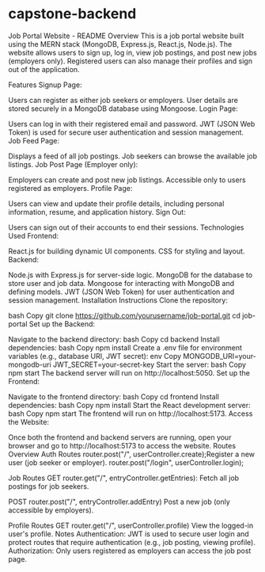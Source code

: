# capstone-backend

Job Portal Website - README
Overview
This is a job portal website built using the MERN stack (MongoDB, Express.js, React.js, Node.js). The website allows users to sign up, log in, view job postings, and post new jobs (employers only). Registered users can also manage their profiles and sign out of the application.

Features
Signup Page:

Users can register as either job seekers or employers.
User details are stored securely in a MongoDB database using Mongoose.
Login Page:

Users can log in with their registered email and password.
JWT (JSON Web Token) is used for secure user authentication and session management.
Job Feed Page:

Displays a feed of all job postings.
Job seekers can browse the available job listings.
Job Post Page (Employer only):

Employers can create and post new job listings.
Accessible only to users registered as employers.
Profile Page:

Users can view and update their profile details, including personal information, resume, and application history.
Sign Out:

Users can sign out of their accounts to end their sessions.
Technologies Used
Frontend:

React.js for building dynamic UI components.
CSS for styling and layout.
Backend:

Node.js with Express.js for server-side logic.
MongoDB for the database to store user and job data.
Mongoose for interacting with MongoDB and defining models.
JWT (JSON Web Token) for user authentication and session management.
Installation Instructions
Clone the repository:

bash
Copy
git clone https://github.com/yourusername/job-portal.git
cd job-portal
Set up the Backend:

Navigate to the backend directory:
bash
Copy
cd backend
Install dependencies:
bash
Copy
npm install
Create a .env file for environment variables (e.g., database URI, JWT secret):
env
Copy
MONGODB_URI=your-mongodb-uri
JWT_SECRET=your-secret-key
Start the server:
bash
Copy
npm start
The backend server will run on http://localhost:5050.
Set up the Frontend:

Navigate to the frontend directory:
bash
Copy
cd frontend
Install dependencies:
bash
Copy
npm install
Start the React development server:
bash
Copy
npm start
The frontend will run on http://localhost:5173.
Access the Website:

Once both the frontend and backend servers are running, open your browser and go to http://localhost:5173 to access the website.
Routes Overview
Auth Routes
router.post("/", userController.create);Register a new user (job seeker or employer).
router.post("/login", userController.login);

Job Routes
GET router.get("/", entryController.getEntries): Fetch all job postings for job seekers.

POST router.post("/", entryController.addEntry) Post a new job (only accessible by employers).

Profile Routes
GET router.get("/", userController.profile) View the logged-in user's profile.
Notes
Authentication: JWT is used to secure user login and protect routes that require authentication (e.g., job posting, viewing profile).
Authorization: Only users registered as employers can access the job post page.
